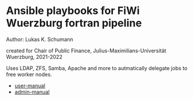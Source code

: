# Ansible playbooks for FiWi Wuerzburg fortran pipeline

Author: Lukas K. Schumann

created for Chair of Public Finance, Julius-Maximilians-Universität Wuerzburg, 2021-2022



Uses LDAP, ZFS, Samba, Apache and more to autmatically delegate jobs to free worker nodes.


- [user-manual](./docs/manual-user/user-manual.pdf)
- [admin-manual](./docs/manual-admin/admin-manual.pdf)

